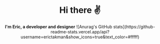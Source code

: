 <div align="center">
  <h1>Hi there ✌️</h1>
</div>

<div align="center">
  <b>I'm Eric, a developer and designer</b>
  ![Anurag's GitHub stats](https://github-readme-stats.vercel.app/api?username=erictakman&show_icons=true&text_color=#fffff)
</div>
